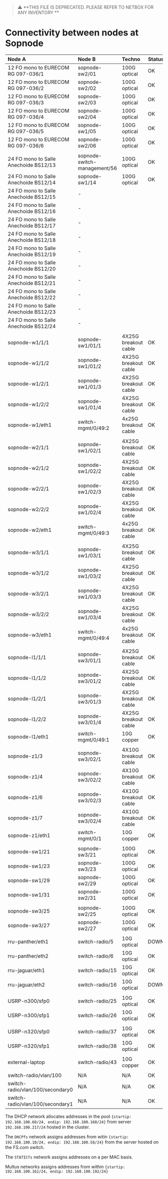 > :warning: **THIS FILE IS DEPRECATED. PLEASE REFER TO NETBOX FOR ANY INVENTORY **

# Connectivity between nodes at Sopnode

| Node A                                | Node B             | Techno               | Status  | S/N A        | S/N B        | IP A | IP B |
| :-------------------------------------|:-------------------|:---------------------|---------|--------------|--------------|------|------|
| 12 FO mono to EURECOM RG 097-036/1    | sopnode-sw2/01     | 100G optical         | OK      | N/A          | FIB220516201 |      |      |
| 12 FO mono to EURECOM RG 097-036/2    | sopnode-sw2/02     | 100G optical         | OK      | N/A          | FIB220516202 |      |      |
| 12 FO mono to EURECOM RG 097-036/3    | sopnode-sw2/03     | 100G optical         | OK      | N/A          | FIB220516203 |      |      |
| 12 FO mono to EURECOM RG 097-036/4    | sopnode-sw2/04     | 100G optical         | OK      | N/A          | FIB220516204 |      |      |
| 12 FO mono to EURECOM RG 097-036/5    | sopnode-sw1/05     | 100G optical         | OK      | N/A          | FIB220516205 |      |      |
| 12 FO mono to EURECOM RG 097-036/6    | sopnode-sw2/06     | 100G optical         | OK      | N/A          | FIB220516206 |      |      |
|                                       |                    |                      |         |              |              |      |      |
| 24 FO mono to Salle Anechoide BS12/13 | sopnode-switch-management/56     | 100G optical         | OK    | N/A          | C1904162937  |      |      |
| 24 FO mono to Salle Anechoide BS12/14 | sopnode-sw1/14     | 100G optical         | OK      | N/A          | C1904163659  |  N/A | DHCP |
| 24 FO mono to Salle Anechoide BS12/15 | -                  |                      |         | N/A          |              |      |      |
| 24 FO mono to Salle Anechoide BS12/16 | -                  |                      |         | N/A          |              |      |      |
| 24 FO mono to Salle Anechoide BS12/17 | -                  |                      |         | N/A          |              |      |      |
| 24 FO mono to Salle Anechoide BS12/18 | -                  |                      |         | N/A          |              |      |      |
| 24 FO mono to Salle Anechoide BS12/19 | -                  |                      |         | N/A          |              |      |      |
| 24 FO mono to Salle Anechoide BS12/20 | -                  |                      |         | N/A          |              |      |      |
| 24 FO mono to Salle Anechoide BS12/21 | -                  |                      |         | N/A          |              |      |      |
| 24 FO mono to Salle Anechoide BS12/22 | -                  |                      |         | N/A          |              |      |      |
| 24 FO mono to Salle Anechoide BS12/23 | -                  |                      |         | N/A          |              |      |      |
| 24 FO mono to Salle Anechoide BS12/24 | -                  |                      |         | N/A          |              |      |      |
|                                       |                    |                      |         |              |              |      |      |
| sopnode-w1/1/1                        | sopnode-sw1/01/1   | 4X25G breakout cable | OK      | ?            | FIB220517218 | DHCP | L2   |
| sopnode-w1/1/2                        | sopnode-sw1/01/2   | 4X25G breakout cable | OK      | ?            | FIB220517218 | DHCP | L2   |
| sopnode-w1/2/1                        | sopnode-sw1/01/3   | 4X25G breakout cable | OK      | ?            | FIB220517218 | DHCP | L2   |
| sopnode-w1/2/2                        | sopnode-sw1/01/4   | 4X25G breakout cable | OK      | ?            | FIB220517218 | DHCP | L2   |
| sopnode-w1/eth1                       | switch-mgmt/0/49:2 | 4x25G breakout cable | OK      | ?            | ?            | 192.168.200.92/24 | L2 |
|                                       |                    |                      |         |              |              |      |      |
| sopnode-w2/1/1                        | sopnode-sw1/02/1   | 4X25G breakout cable | OK      | ?            | FIB220517219 | DHCP | L2   |
| sopnode-w2/1/2                        | sopnode-sw1/02/2   | 4X25G breakout cable | OK      | ?            | FIB220517219 | DHCP | L2   |
| sopnode-w2/2/1                        | sopnode-sw1/02/3   | 4X25G breakout cable | OK      | ?            | FIB220517219 | DHCP | L2   |
| sopnode-w2/2/2                        | sopnode-sw1/02/4   | 4X25G breakout cable | OK      | ?            | FIB220517219 | DHCP | L2   |
| sopnode-w2/eth1                       | switch-mgmt/0/49:3 | 4x25G breakout cable | OK      | ?            | ?            | 192.168.200.93/24 | L2 |
|                                       |                    |                      |         |              |              |      |      |
| sopnode-w3/1/1                        | sopnode-sw1/03/1   | 4X25G breakout cable | OK      | ?            | FIB220517221 | DHCP | L2   |
| sopnode-w3/1/2                        | sopnode-sw1/03/2   | 4X25G breakout cable | OK      | ?            | FIB220517221 | DHCP | L2   |
| sopnode-w3/2/1                        | sopnode-sw1/03/3   | 4X25G breakout cable | OK      | ?            | FIB220517221 | DHCP | L2   |
| sopnode-w3/2/2                        | sopnode-sw1/03/4   | 4X25G breakout cable | OK      | ?            | FIB220517221 | DHCP | L2   |
| sopnode-w3/eth1                       | switch-mgmt/0/49:4 | 4x25G breakout cable | OK      | ?            | ?            | 192.168.200.94/24 | L2 |
|                                       |                    |                      |         |              |              |      |      |
| sopnode-l1/1/1                        | sopnode-sw3/01/1   | 4X25G breakout cable | OK      | ?            | FIB220517220 | DHCP | L2   |
| sopnode-l1/1/2                        | sopnode-sw3/01/2   | 4X25G breakout cable | OK      | ?            | FIB220517220 | DHCP | L2   |
| sopnode-l1/2/1                        | sopnode-sw3/01/3   | 4X25G breakout cable | OK      | ?            | FIB220517220 | DHCP | L2   |
| sopnode-l1/2/2                        | sopnode-sw3/01/4   | 4X25G breakout cable | OK      | ?            | FIB220517220 | DHCP | L2   |
| sopnode-l1/eth1                       | switch-mgmt/0/49:1 | 10G copper           | OK      | ?            | ?            | 192.168.200.91/24 | L2 |
|                                       |                    |                      |         |              |              |      |      |
| sopnode-z1/3                          | sopnode-sw3/02/1   | 4X10G breakout cable | OK      | ?            |              | DHCP | L2   |
| sopnode-z1/4                          | sopnode-sw3/02/2   | 4X10G breakout cable | OK      | ?            |              | DHCP | L2   |
| sopnode-z1/6                          | sopnode-sw3/02/3   | 4X10G breakout cable | OK      | ?            |              | DHCP | L2   |
| sopnode-z1/7                          | sopnode-sw3/02/4   | 4X10G breakout cable | OK      | ?            |              | DHCP | L2   |
| sopnode-z1/eth1                       | switch-mgmt/0/1    | 10G copper           | OK      | ?            | ?            | 192.168.200.95/24 | L2 |
|                                       |                    |                      |         |              |              |      |      |
| sopnode-sw1/21                        | sopnode-sw3/21     | 100G optical         | OK      | FIB220516214 | FIB220516213 |      |      |
| sopnode-sw1/23                        | sopnode-sw3/23     | 100G optical         | OK      | FIB220516216 | FIB220516215 |      |      |
| sopnode-sw1/29                        | sopnode-sw2/29     | 100G optical         | OK      | FIB220516218 | FIB220516217 |      |      |
| sopnode-sw1/31                        | sopnode-sw2/31     | 100G optical         | OK      | FIB220516212 | FIB220516211 |      |      |
|                                       |                    |                      |         |              |              |      |      |
| sopnode-sw3/25                        | sopnode-sw2/25     | 100G optical         | OK      | FIB220516207 | FIB220516208 |      |      |
| sopnode-sw3/27                        | sopnode-sw2/27     | 100G optical         | OK      | FIB220516209 | FIB220516210 |      |      |
|                                       |                    |                      |         |              |              |      |      |
| rru-panther/eth1                      | switch-radio/5     | 10G optical          | DOWN    |              |              | STATICfs:192.168.100.50/24 | L2 
| rru-panther/eth2                      | switch-radio/6     | 10G optical          | OK      |              |              | STATICfs:192.168.100.51/24 | L2                                       |                                       |                    |                      |         |              |              |      |       |  
| rru-jaguar/eth1                       | switch-radio/15    | 10G optical          | OK      |              |              | STATICfs:192.168.100.48/24 | L2 
| rru-jaguar/eth2                       | switch-radio/16    | 10G optical          | DOWN    |              |              |      |      |
|                                       |                    |                      |         |              |              |      |      |  
| USRP-n300/sfp0                        | switch-radio/25    | 10G optical          | OK      |              |              | STATICfs:192.168.10.129/26 | L2 
| USRP-n300/sfp1                        | switch-radio/26    | 10G optical          | OK      |              |              | STATICfs:192.168.20.129/26 | L2
|                                       |                    |                      |         |              |              |      |       |  
| USRP-n320/sfp0                        | switch-radio/37    | 10G optical          | OK      |              |              | STATICfs:192.168.10.130/26 | L2
| USRP-n320/sfp1                        | switch-radio/38    | 10G optical          | OK      |              |              | STATICfs:192.168.20.130/26 | L2
|                                       |                    |                      |         |              |              |      |       |  
| external-laptop                       | switch-radio/43    | 10G copper           | OK      |              | G2220106023  | DHCPfs | L2
|                                       |                    |                      |         |              |              |      |       |  
| switch-radio/vlan/100                 | N/A                | N/A                  | OK      | N/A          | N/A          | STATIC:192.168.100.150/24 | N/A
| switch-radio/vlan/100/secondary0      | N/A                | N/A                  | OK      | N/A          | N/A          | STATIC:192.168.10.190/26 | N/A
| switch-radio/vlan/100/secondary1      | N/A                | N/A                  | OK      | N/A          | N/A          | STATIC:192.168.20.190/26 | N/A

The DHCP network allocates addresses in the pool `{startip: 192.168.100.60/24, endip: 192.168.100.160/24}` from server `192.168.100.217/24` hosted in the cluster.

The `DHCPfs` network assigns addresses from witin `{startip: 192.168.100.10/24, endip: 192.168.100.58/24}` from the server hosted on the FS.com switch. 

The `STATICfs` network assigns addresses on a per MAC basis.

Multus networks assigns addresses from within `{startip: 192.168.100.162/24, endip: 192.168.100.192/24}`
